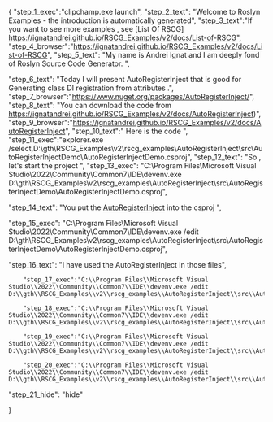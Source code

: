 {
    "step_1_exec":"clipchamp.exe launch",
    "step_2_text": "Welcome to Roslyn Examples - the introduction is automatically generated",
    "step_3_text":"If you want to see more examples , see  [List Of RSCG] https://ignatandrei.github.io/RSCG_Examples/v2/docs/List-of-RSCG",
    "step_4_browser":"https://ignatandrei.github.io/RSCG_Examples/v2/docs/List-of-RSCG",
    "step_5_text": "My name is Andrei Ignat and I am deeply fond of Roslyn Source Code Generator. ",

"step_6_text": "Today I will present AutoRegisterInject  that is good for Generating class DI registration from attributes .",
"step_7_browser":"https://www.nuget.org/packages/AutoRegisterInject/",
"step_8_text": "You can download the code from https://ignatandrei.github.io/RSCG_Examples/v2/docs/AutoRegisterInject)",
"step_9_browser":"https://ignatandrei.github.io/RSCG_Examples/v2/docs/AutoRegisterInject",
"step_10_text":" Here is the code ",
"step_11_exec":"explorer.exe /select,D:\\gth\\RSCG_Examples\\v2\\rscg_examples\\AutoRegisterInject\\src\\AutoRegisterInjectDemo\\AutoRegisterInjectDemo.csproj",
"step_12_text": "So , let's start the project ",
"step_13_exec": "C:\\Program Files\\Microsoft Visual Studio\\2022\\Community\\Common7\\IDE\\devenv.exe D:\\gth\\RSCG_Examples\\v2\\rscg_examples\\AutoRegisterInject\\src\\AutoRegisterInjectDemo\\AutoRegisterInjectDemo.csproj",

"step_14_text": "You put the  [AutoRegisterInject](https://www.nuget.org/packages/AutoRegisterInject/) into the csproj ",

"step_15_exec": "C:\\Program Files\\Microsoft Visual Studio\\2022\\Community\\Common7\\IDE\\devenv.exe /edit D:\\gth\\RSCG_Examples\\v2\\rscg_examples\\AutoRegisterInject\\src\\AutoRegisterInjectDemo\\AutoRegisterInjectDemo.csproj",

"step_16_text": "I have used the AutoRegisterInject in those files",


        "step_17_exec":"C:\\Program Files\\Microsoft Visual Studio\\2022\\Community\\Common7\\IDE\\devenv.exe /edit D:\\gth\\RSCG_Examples\\v2\\rscg_examples\\AutoRegisterInject\\src\\AutoRegisterInjectDemo\\DatabaseCon.cs",
    
        "step_18_exec":"C:\\Program Files\\Microsoft Visual Studio\\2022\\Community\\Common7\\IDE\\devenv.exe /edit D:\\gth\\RSCG_Examples\\v2\\rscg_examples\\AutoRegisterInject\\src\\AutoRegisterInjectDemo\\IDatabase.cs",
    
        "step_19_exec":"C:\\Program Files\\Microsoft Visual Studio\\2022\\Community\\Common7\\IDE\\devenv.exe /edit D:\\gth\\RSCG_Examples\\v2\\rscg_examples\\AutoRegisterInject\\src\\AutoRegisterInjectDemo\\Database.cs",
    
        "step_20_exec":"C:\\Program Files\\Microsoft Visual Studio\\2022\\Community\\Common7\\IDE\\devenv.exe /edit D:\\gth\\RSCG_Examples\\v2\\rscg_examples\\AutoRegisterInject\\src\\AutoRegisterInjectDemo\\Program.cs",
    
"step_21_hide": "hide"


}